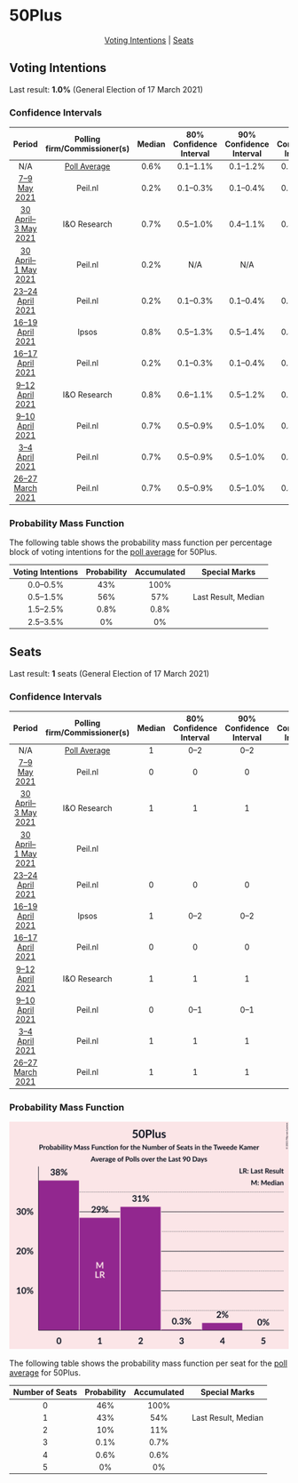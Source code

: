 # 50Plus

<p align="center"><a href="#voting-intentions">Voting Intentions</a> | <a href="#seats">Seats</a></p>

## Voting Intentions

Last result: **1.0%** (General Election of 17 March 2021)

### Confidence Intervals

| Period     | Polling firm/Commissioner(s) | Median | 80% Confidence Interval | 90% Confidence Interval | 95% Confidence Interval | 99% Confidence Interval |
|:----------:|:----------------:|:-----------:|:-----------------------:|:-----------------------:|:-----------------------:|:-----------------------:|
| N/A | [Poll Average](average.html) | 0.6% | 0.1–1.1% | 0.1–1.2% | 0.1–1.3% | 0.1–1.6% |
| [7–9 May 2021](2021-05-09-Peilnl.html) | Peil.nl | 0.2% | 0.1–0.3% | 0.1–0.4% | 0.1–0.4% | 0.0–0.5% |
| [30 April–3 May 2021](2021-05-03-IOResearch.html) | I&O Research | 0.7% | 0.5–1.0% | 0.4–1.1% | 0.4–1.2% | 0.3–1.3% |
| [30 April–1 May 2021](2021-05-01-Peilnl.html) | Peil.nl | 0.2% | N/A | N/A | N/A | N/A |
| [23–24 April 2021](2021-04-24-Peilnl.html) | Peil.nl | 0.2% | 0.1–0.3% | 0.1–0.4% | 0.1–0.4% | 0.0–0.5% |
| [16–19 April 2021](2021-04-19-Ipsos.html) | Ipsos | 0.8% | 0.5–1.3% | 0.5–1.4% | 0.4–1.6% | 0.3–1.8% |
| [16–17 April 2021](2021-04-17-Peilnl.html) | Peil.nl | 0.2% | 0.1–0.3% | 0.1–0.4% | 0.1–0.4% | 0.0–0.5% |
| [9–12 April 2021](2021-04-12-IOResearch.html) | I&O Research | 0.8% | 0.6–1.1% | 0.5–1.2% | 0.5–1.3% | 0.4–1.5% |
| [9–10 April 2021](2021-04-10-Peilnl.html) | Peil.nl | 0.7% | 0.5–0.9% | 0.5–1.0% | 0.4–1.0% | 0.4–1.2% |
| [3–4 April 2021](2021-04-04-Peilnl.html) | Peil.nl | 0.7% | 0.5–0.9% | 0.5–1.0% | 0.4–1.0% | 0.4–1.2% |
| [26–27 March 2021](2021-03-27-Peilnl.html) | Peil.nl | 0.7% | 0.5–0.9% | 0.5–1.0% | 0.4–1.0% | 0.4–1.2% |

### Probability Mass Function

The following table shows the probability mass function per percentage block of voting intentions for the [poll average](average.html) for 50Plus.

| Voting Intentions | Probability | Accumulated | Special Marks |
|:-----------------:|:-----------:|:-----------:|:-------------:|
| 0.0–0.5% | 43% | 100% |  |
| 0.5–1.5% | 56% | 57% | Last Result, Median |
| 1.5–2.5% | 0.8% | 0.8% |  |
| 2.5–3.5% | 0% | 0% |  |


## Seats

Last result: **1** seats (General Election of 17 March 2021)

### Confidence Intervals

| Period     | Polling firm/Commissioner(s) | Median | 80% Confidence Interval | 90% Confidence Interval | 95% Confidence Interval | 99% Confidence Interval |
|:----------:|:----------------:|:------:|:-----------------------:|:-----------------------:|:-----------------------:|:-----------------------:|
| N/A | [Poll Average](average.html) | 1 | 0–2 | 0–2 | 0–2 | 0–4 |
| [7–9 May 2021](2021-05-09-Peilnl.html) | Peil.nl | 0 | 0 | 0 | 0 | 0 |
| [30 April–3 May 2021](2021-05-03-IOResearch.html) | I&O Research | 1 | 1 | 1 | 1 | 0–1 |
| [30 April–1 May 2021](2021-05-01-Peilnl.html) | Peil.nl |  |  |  |  |  |
| [23–24 April 2021](2021-04-24-Peilnl.html) | Peil.nl | 0 | 0 | 0 | 0 | 0 |
| [16–19 April 2021](2021-04-19-Ipsos.html) | Ipsos | 1 | 0–2 | 0–2 | 0–2 | 0–4 |
| [16–17 April 2021](2021-04-17-Peilnl.html) | Peil.nl | 0 | 0 | 0 | 0 | 0–1 |
| [9–12 April 2021](2021-04-12-IOResearch.html) | I&O Research | 1 | 1 | 1 | 0–1 | 0–1 |
| [9–10 April 2021](2021-04-10-Peilnl.html) | Peil.nl | 0 | 0–1 | 0–1 | 0–1 | 0–1 |
| [3–4 April 2021](2021-04-04-Peilnl.html) | Peil.nl | 1 | 1 | 1 | 1 | 1 |
| [26–27 March 2021](2021-03-27-Peilnl.html) | Peil.nl | 1 | 1 | 1 | 1 | 1 |

### Probability Mass Function

![Graph with seats probability mass function not yet produced](average-seats-pmf-50plus.png "Seats Probability Mass Function")

The following table shows the probability mass function per seat for the [poll average](average.html) for 50Plus.

| Number of Seats | Probability | Accumulated | Special Marks |
|:---------------:|:-----------:|:-----------:|:-------------:|
| 0 | 46% | 100% |  |
| 1 | 43% | 54% | Last Result, Median |
| 2 | 10% | 11% |  |
| 3 | 0.1% | 0.7% |  |
| 4 | 0.6% | 0.6% |  |
| 5 | 0% | 0% |  |


